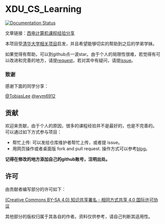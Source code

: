 # XDU_CS_Learning

[![Documentation Status](https://readthedocs.org/projects/xdu-cs-learning/badge/?version=latest)](https://xdu-cs-learning.readthedocs.io/en/latest/?badge=latest)

文章链接：[西电计算机课程经验分享](<https://xdu-cs-learning.readthedocs.io/en/latest/#>)



本项目受[清华大学相关项目](<https://github.com/PKUanonym/REKCARC-TSC-UHT>)启发，并且希望能够切实的帮助到之后的学弟学妹。

如果觉得有帮助，可以到github点一波star。由于个人的局限性很难，若觉得有可以改进和完善的地方，请提[request](https://github.com/baolintian/XDU_CS_Learning/pulls)，若对其中有疑问，请提[issue](https://github.com/baolintian/XDU_CS_Learning/issues)。



### 致谢

感谢下面的同学分享：

[@TobiasLee](https://github.com/TobiasLee) [@wym6912](<https://github.com/wym6912>)



## 贡献

欢迎来贡献，由于个人的原因，很多的课程经验并不是最好的，也是不完善的。
可以通过如下方式参与项目：

+ 帮忙上传: 可以发给仓库维护者帮忙上传，或者提 issue。
+ 用网页操作或者桌面版 fork and pull request. 操作方式可以参考[blog](https://blog.csdn.net/qq_29277155/article/details/51048990)。

__记得在修改的地方添加自己的github账号，注明出处。__

## 许可

由贡献者编写部分的许可如下：

[(Creative Commons BY-SA 4.0) 知识共享署名 - 相同方式共享 4.0 国际许可协议](https://creativecommons.org/licenses/by-nc-sa/4.0/deed.zh)

其他部分的版权归属于其各自的作者。资料仅供参考，请自己判断其适用性。